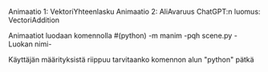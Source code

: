 Animaatio 1: VektoriYhteenlasku
Animaatio 2: AliAvaruus
ChatGPT:n luomus: VectoriAddition

Animaatiot luodaan komennolla #(python) -m manim -pqh scene.py -Luokan nimi-

Käyttäjän määrityksistä riippuu tarvitaanko komennon alun "python" pätkä
